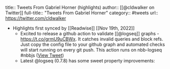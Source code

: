 title:: Tweets From Gabriel Horner (highlights)
author:: [[@cldwalker on Twitter]]
full-title:: "Tweets From Gabriel Horner"
category:: #tweets
url:: https://twitter.com/cldwalker

- Highlights first synced by [[Readwise]] [[Nov 19th, 2022]]
	- Excited to release a github action to validate [[@logseq]] graphs - https://t.co/grmU9uCBWx. It catches invalid queries and block refs. Just copy the config file to your github graph and automated checks will start running on every git push. This action runs on nbb-logseq #nbbjs ([View Tweet](https://twitter.com/cldwalker/status/1541497242216964096))
	- Latest @logseq (0.7.8) has some sweet property improvements: